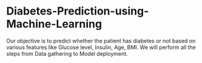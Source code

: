 # Diabetes-Prediction-using-Machine-Learning
Our objective is to predict whether the patient has diabetes or not based on various features like Glucose level, Insulin, Age, BMI. We will perform all the steps from Data gathering to Model deployment. 
